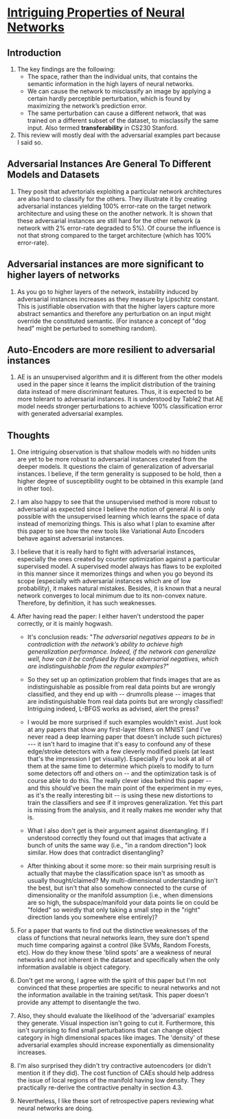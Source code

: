 # [Intriguing Properties of Neural Networks](https://arxiv.org/abs/1312.6199)

## Introduction

1. The key findings are the following:
   - The space, rather than the individual units, that contains the semantic information in the high layers of neural networks.
   - We can cause the network to misclassify an image by applying a certain hardly perceptible perturbation, which is found by maximizing the network’s prediction error.
   - The same perturbation can cause a different network, that was trained on a different subset of the dataset, to misclassify the same input. Also termed **transferability** in CS230 Stanford.
2. This review will mostly deal with the adversarial examples part because I said so.

## Adversarial Instances Are General To Different Models and Datasets

1. They posit that advertorials exploiting a particular network architectures are also hard to classify for the others. They illustrate it by creating adversarial instances yielding 100% error-rate on the target network architecture and using these on the another network. It is shown that these adversarial instances are still hard for the other network (a network with 2% error-rate degraded to 5%). Of course the influence is not that strong compared to the target architecture (which has 100% error-rate).

## Adversarial instances are more significant to higher layers of networks

1. As you go to higher layers of the network, instability induced by adversarial instances increases as they measure by Lipschitz constant. This is justifiable observation with that the higher layers capture more abstract semantics and therefore any perturbation on an input might override the constituted semantic. (For instance a concept of "dog head" might be perturbed to something random).

## Auto-Encoders are more resilient to adversarial instances

1. AE is an unsupervised algorithm and it is different from the other models used in the paper since it learns the implicit distribution of the training data instead of mere discriminant features. Thus, it is expected to be more tolerant to adversarial instances. It is understood by Table2 that AE model needs stronger perturbations to achieve 100% classification error with generated adversarial examples.

## Thoughts

1. One intriguing observation is that shallow models with no hidden units are yet to be more robust to adversarial instances created from the deeper models. It questions the claim of generalization of adversarial instances. I believe, if the term generality is supposed to be hold, then a higher degree of susceptibility ought to be obtained in this example (and in other too).

2. I am also happy to see that the unsupervised method is more robust to adversarial as expected since I believe the notion of general AI is only possible with the unsupervised learning which learns the space of data instead of memorizing things. This is also what I plan to examine after this paper to see how the new tools like Variational Auto Encoders behave against adversarial instances.

3. I believe that it is really hard to fight with adversarial instances, especially the ones created by counter optimization against a particular supervised model. A supervised model always has flaws to be exploited in this manner since it memorizes things and when you go beyond its scope (especially with adversarial instances which are of low probability), it makes natural mistakes. Besides, it is known that a neural network converges to local minimum due to its non-convex nature. Therefore, by definition, it has such weaknesses.

4. After having read the paper: I either haven't understood the paper correctly, or it is mainly hogwash.

   - It's conclusion reads: "_The adversarial negatives appears to be in contradiction with the network’s ability to achieve high generalization performance. Indeed, if the network can generalize well, how can it be confused by these adversarial negatives, which are indistinguishable from the regular examples?_"

   - So they set up an optimization problem that finds images that are as indistinguishable as possible from real data points but are wrongly classified, and they end up with -- drumrolls please -- images that are indistinguishable from real data points but are wrongly classified! Intriguing indeed, L-BFGS works as advised, alert the press?

   - I would be more surprised if such examples wouldn't exist. Just look at any papers that show any first-layer filters on MNIST (and I've never read a deep learning paper that doesn't include such pictures) --- it isn't hard to imagine that it's easy to confound any of these edge/stroke detectors with a few cleverly modified pixels (at least that's the impression I get visually). Especially if you look at all of them at the same time to determine which pixels to modify to turn some detectors off and others on -- and the optimization task is of course able to do this. The really clever idea behind this paper -- and this should've been the main point of the experiment in my eyes, as it's the really interesting bit -- is using these new distortions to train the classifiers and see if it improves generalization. Yet this part is missing from the analysis, and it really makes me wonder why that is.

   - What I also don't get is their argument against disentangling. If I understood correctly they found out that images that activate a bunch of units the same way (i.e., "in a random direction") look similar. How does that contradict disentangling?

   - After thinking about it some more: so their main surprising result is actually that maybe the classification space isn't as smooth as usually thought/claimed? My multi-dimensional understanding isn't the best, but isn't that also somehow connected to the curse of dimensionality or the manifold assumption (i.e., when dimensions are so high, the subspace/manifold your data points lie on could be "folded" so weirdly that only taking a small step in the "right" direction lands you somewhere else entirely)?

5. For a paper that wants to find out the distinctive weaknesses of the class of functions that neural networks learn, they sure don't spend much time comparing against a control (like SVMs, Random Forests, etc). How do they know these 'blind spots' are a weakness of neural networks and not inherent in the dataset and specifically when the only information available is object category.

6. Don't get me wrong, I agree with the spirit of this paper but I'm not convinced that these properties are specific to neural networks and not the information available in the training set/task. This paper doesn't provide any attempt to disentangle the two.

7. Also, they should evaluate the likelihood of the 'adversarial' examples they generate. Visual inspection isn't going to cut it. Furthermore, this isn't surprising to find small perturbations that can change object category in high dimensional spaces like images. The 'density' of these adversarial examples should increase exponentially as dimensionality increases.

8. I'm also surprised they didn't try contractive autoencoders (or didn't mention it if they did). The cost function of CAEs should help address the issue of local regions of the manifold having low density. They practically re-derive the contractive penalty in section 4.3.

9. Nevertheless, I like these sort of retrospective papers reviewing what neural networks are doing.
